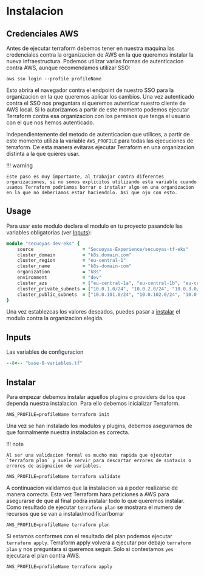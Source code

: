 # Instalacion

## Credenciales AWS

Antes de ejecutar terraform debemos tener en nuestra maquina las credenciales contra la organizacion de AWS en la que queremos instalar la nueva infraestructura. Podemos utilizar varias formas de autenticacion contra AWS, aunque recomendamos utilizar SSO:

```shell
aws sso login --profile profileName
```

Esto abrira el navegador contra el endpoint de nuestro SSO para la organizacion en la que queremos aplicar los cambios. Una vez autenticado contra el SSO nos preguntara si queremos autenticar nuestro cliente de AWS local. Si lo autorizamos a partir de este momento podemos ejecutar Terraform contra esa organizacion con los permisos que tenga el usuario con el que nos hemos autenticado.

Independientemente del metodo de autenticacion que utilices, a partir de este momento utiliza la variable `AWS_PROFILE` para todas las ejecuciones de terraform. De esta manera evitaras ejecutar Terraform en una organizacion distinta a la que quieres usar.

!!! warning

    Este paso es muy importante, al trabajar contra diferentes organizaciones, si no somos explicitos utilizando esta variable cuando usamos Terraform podriamos borrar o instalar algo en una organizacion en la que no deberiamos estar haciendolo. Asi que ojo con esto.

## Usage

Para usar este modulo declara el modulo en tu proyecto pasandole las variables obligatorias (ver [Inputs](#inputs)):

```ruby
module "secuoyas-dev-eks" {
    source                  = "Secuoyas-Experience/secuoyas-tf-eks"
    cluster_domain          = "k8s.domain.com"
    cluster_region          = "eu-central-1"
    cluster_name            = "k8s-domain-com"
    organization            = "k8s"
    environment             = "dev"
    cluster_azs             = ["eu-central-1a", "eu-central-1b", "eu-central-1c"]
    cluster_private_subnets = ["10.0.1.0/24", "10.0.2.0/24", "10.0.3.0/24"]
    cluster_public_subnets  = ["10.0.101.0/24", "10.0.102.0/24", "10.0.103.0/24"]
}
```

Una vez establezcas los valores deseados, puedes pasar a [instalar](#instalacion) el modulo contra la organizacion elegida.

## Inputs

Las variables de configuracion

```ruby
--8<-- "base-0-variables.tf"
```

## Instalar

Para empezar debemos instalar aquellos plugins o providers de los que dependa nuestra instalacion. Para ello debemos inicializar Terraform.

```shell
AWS_PROFILE=profileName terraform init
```

Una vez se han instalado los modulos y plugins, debemos asegurarnos de que formalmente nuestra instalacion es correcta.

!!! note

    Al ser una validacion formal es mucho mas rapida que ejecutar `terraform plan` y suele servir para descartar errores de sintaxis o errores de asignacion de variables.

```shell
AWS_PROFILE=profileName terraform validate
```

A continuacion validamos que la instalacion va a poder realizarse de manera correcta. Esta vez Terraform hara peticiones a AWS para asegurarse de que al final podra instalar todo lo que queremos instalar. Como resultado de ejecutar `terraform plan` se mostrara el numero de recursos que se van a instalar/modificar/borrar

```shell
AWS_PROFILE=profileName terraform plan
```

Si estamos conformes con el resultado del plan podemos ejecutar `terraform apply`. Terraform apply volvera a ejecutar por debajo `terraform plan` y nos preguntara si queremos seguir. Solo si contestamos `yes` ejecutara el plan contra AWS.

```shell
AWS_PROFILE=profileName terraform apply
```